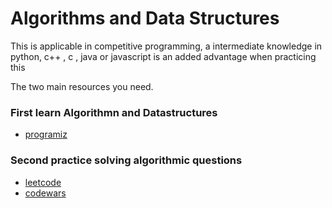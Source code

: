 # Algorithms and Data Structures 

This is applicable in competitive programming, a intermediate knowledge in python, c++ , c , java or javascript is an added advantage when practicing this

The two main resources you need.
### First learn Algorithmn and  Datastructures 
- [programiz](https://www.programiz.com/dsa)
### Second practice solving algorithmic questions 
- [leetcode](https://leetcode.com/)
- [codewars](https://www.codewars.com/)